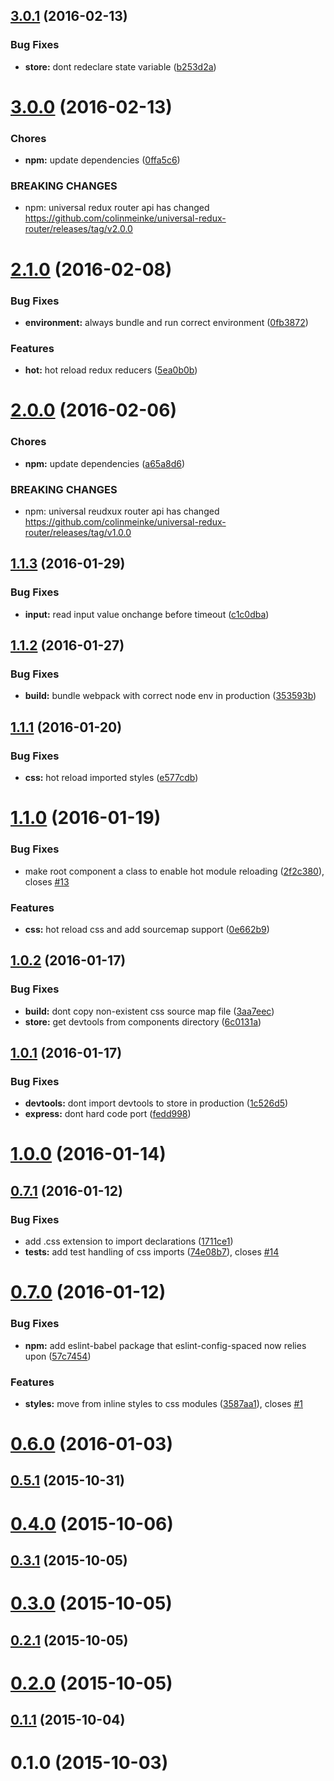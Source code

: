 <a name="3.0.1"></a>
## [3.0.1](https://github.com/colinmeinke/universal-js/compare/v3.0.0...v3.0.1) (2016-02-13)


### Bug Fixes

* **store:** dont redeclare state variable ([b253d2a](https://github.com/colinmeinke/universal-js/commit/b253d2a))



<a name="3.0.0"></a>
# [3.0.0](https://github.com/colinmeinke/universal-js/compare/v2.1.0...v3.0.0) (2016-02-13)


### Chores

* **npm:** update dependencies ([0ffa5c6](https://github.com/colinmeinke/universal-js/commit/0ffa5c6))


### BREAKING CHANGES

* npm: universal redux router api has changed
https://github.com/colinmeinke/universal-redux-router/releases/tag/v2.0.0



<a name="2.1.0"></a>
# [2.1.0](https://github.com/colinmeinke/universal-js/compare/v2.0.0...v2.1.0) (2016-02-08)


### Bug Fixes

* **environment:** always bundle and run correct environment ([0fb3872](https://github.com/colinmeinke/universal-js/commit/0fb3872))

### Features

* **hot:** hot reload redux reducers ([5ea0b0b](https://github.com/colinmeinke/universal-js/commit/5ea0b0b))



<a name="2.0.0"></a>
# [2.0.0](https://github.com/colinmeinke/universal-js/compare/v1.1.3...v2.0.0) (2016-02-06)


### Chores

* **npm:** update dependencies ([a65a8d6](https://github.com/colinmeinke/universal-js/commit/a65a8d6))


### BREAKING CHANGES

* npm: universal reudxux router api has changed
https://github.com/colinmeinke/universal-redux-router/releases/tag/v1.0.0



<a name="1.1.3"></a>
## [1.1.3](https://github.com/colinmeinke/universal-js/compare/v1.1.2...v1.1.3) (2016-01-29)


### Bug Fixes

* **input:** read input value onchange before timeout ([c1c0dba](https://github.com/colinmeinke/universal-js/commit/c1c0dba))



<a name="1.1.2"></a>
## [1.1.2](https://github.com/colinmeinke/universal-js/compare/v1.1.1...v1.1.2) (2016-01-27)


### Bug Fixes

* **build:** bundle webpack with correct node env in production ([353593b](https://github.com/colinmeinke/universal-js/commit/353593b))



<a name="1.1.1"></a>
## [1.1.1](https://github.com/colinmeinke/universal-js/compare/v1.1.0...v1.1.1) (2016-01-20)


### Bug Fixes

* **css:** hot reload imported styles ([e577cdb](https://github.com/colinmeinke/universal-js/commit/e577cdb))



<a name="1.1.0"></a>
# [1.1.0](https://github.com/colinmeinke/universal-js/compare/v1.0.2...v1.1.0) (2016-01-19)


### Bug Fixes

* make root component a class to enable hot module reloading ([2f2c380](https://github.com/colinmeinke/universal-js/commit/2f2c380)), closes [#13](https://github.com/colinmeinke/universal-js/issues/13)

### Features

* **css:** hot reload css and add sourcemap support ([0e662b9](https://github.com/colinmeinke/universal-js/commit/0e662b9))



<a name="1.0.2"></a>
## [1.0.2](https://github.com/colinmeinke/universal-js/compare/v1.0.1...v1.0.2) (2016-01-17)


### Bug Fixes

* **build:** dont copy non-existent css source map file ([3aa7eec](https://github.com/colinmeinke/universal-js/commit/3aa7eec))
* **store:** get devtools from components directory ([6c0131a](https://github.com/colinmeinke/universal-js/commit/6c0131a))



<a name="1.0.1"></a>
## [1.0.1](https://github.com/colinmeinke/universal-js/compare/v1.0.0...v1.0.1) (2016-01-17)


### Bug Fixes

* **devtools:** dont import devtools to store in production ([1c526d5](https://github.com/colinmeinke/universal-js/commit/1c526d5))
* **express:** dont hard code port ([fedd998](https://github.com/colinmeinke/universal-js/commit/fedd998))



<a name="1.0.0"></a>
# [1.0.0](https://github.com/colinmeinke/universal-js/compare/v0.7.1...v1.0.0) (2016-01-14)




<a name="0.7.1"></a>
## [0.7.1](https://github.com/colinmeinke/universal-js/compare/v0.7.0...v0.7.1) (2016-01-12)


### Bug Fixes

* add .css extension to import declarations ([1711ce1](https://github.com/colinmeinke/universal-js/commit/1711ce1))
* **tests:** add test handling of css imports ([74e08b7](https://github.com/colinmeinke/universal-js/commit/74e08b7)), closes [#14](https://github.com/colinmeinke/universal-js/issues/14)



<a name="0.7.0"></a>
# [0.7.0](https://github.com/colinmeinke/universal-js/compare/v0.6.0...v0.7.0) (2016-01-12)


### Bug Fixes

* **npm:** add eslint-babel package that eslint-config-spaced now relies upon ([57c7454](https://github.com/colinmeinke/universal-js/commit/57c7454))

### Features

* **styles:** move from inline styles to css modules ([3587aa1](https://github.com/colinmeinke/universal-js/commit/3587aa1)), closes [#1](https://github.com/colinmeinke/universal-js/issues/1)



<a name="0.6.0"></a>
# [0.6.0](https://github.com/colinmeinke/universal-js/compare/v0.5.1...v0.6.0) (2016-01-03)




<a name="0.5.1"></a>
## [0.5.1](https://github.com/colinmeinke/universal-js/compare/v0.4.0...v0.5.1) (2015-10-31)




<a name="0.4.0"></a>
# [0.4.0](https://github.com/colinmeinke/universal-js/compare/v0.3.1...v0.4.0) (2015-10-06)




<a name="0.3.1"></a>
## [0.3.1](https://github.com/colinmeinke/universal-js/compare/v0.3.0...v0.3.1) (2015-10-05)




<a name="0.3.0"></a>
# [0.3.0](https://github.com/colinmeinke/universal-js/compare/v0.2.1...v0.3.0) (2015-10-05)




<a name="0.2.1"></a>
## [0.2.1](https://github.com/colinmeinke/universal-js/compare/v0.2.0...v0.2.1) (2015-10-05)




<a name="0.2.0"></a>
# [0.2.0](https://github.com/colinmeinke/universal-js/compare/v0.1.1...v0.2.0) (2015-10-05)




<a name="0.1.1"></a>
## [0.1.1](https://github.com/colinmeinke/universal-js/compare/v0.1.0...v0.1.1) (2015-10-04)




<a name="0.1.0"></a>
# 0.1.0 (2015-10-03)




